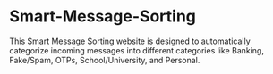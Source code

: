 # Smart-Message-Sorting
This Smart Message Sorting website is designed to automatically categorize incoming messages into different categories like Banking, Fake/Spam, OTPs, School/University, and Personal.
